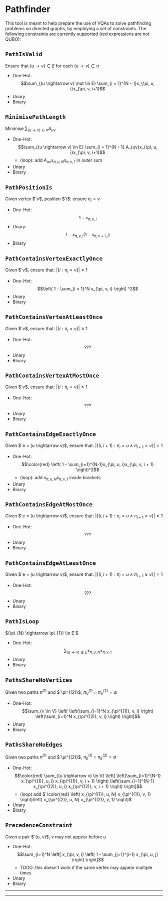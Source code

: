 # Pathfinder

This tool is meant to help prepare the use of VQAs to solve pathfinding problems on directed graphs, by employing a set of constraints. The following constraints are currently supported (red expressions are not QUBO):

## `PathIsValid`
Ensure that $`(u \rightarrow v) \in E`$ for each $`(u \rightarrow v) \in \pi`$ 
- One-Hot: $$\sum_{(u \rightarrow v) \not \in E} \sum_{i = 1}^{N - 1}x_{\pi, u, i}x_{\pi, v, i+1}$$
- Unary
- Binary

## `MinimisePathLength`
Minimise $`\sum_{(u \rightarrow v) \in \pi} A_{uv}`$ 
- One-Hot: $$\sum_{(u \rightarrow v) \in E} \sum_{i = 1}^{N - 1} A_{uv}x_{\pi, u, i}x_{\pi, v, i+1}$$
	- (loop): add $`A_{uv}x_{\pi, u, N} x_{\pi, v, 1}`$ in outer sum
- Unary
- Binary

## `PathPositionIs`
Given vertex $`v$, position $`i$: ensure $`\pi_i = v`$ 
- One-Hot: $$1 - x_{\pi, v, i}$$
- Unary: $$1 - x_{\pi, v, i} \left( 1 - x_{\pi, v + 1, i} \right)$$
- Binary

## `PathContainsVertexExactlyOnce`
Given $`v$, ensure that: $`\left| \{i: \pi_i = v \} \right| = 1`$ 
- One-Hot: $$\left( 1 - \sum_{i = 1}^N x_{\pi, v, i} \right) ^2$$
- Unary
- Binary

## `PathContainsVertexAtLeastOnce`
Given $`v$, ensure that: $`\left| \{i: \pi_i = v \} \right| \geq 1`$ 
- One-Hot: $$???$$
- Unary
- Binary

## `PathContainsVertexAtMostOnce`
Given $`v$, ensure that: $`\left| \{i: \pi_i = v \} \right| \leq 1`$ 
- One-Hot: $$???$$
- Unary
- Binary

## `PathContainsEdgeExactlyOnce`
Given $`e = (u \rightarrow v)$, ensure that: $`|\{(i, i + 1) : \pi_i = u \wedge \pi_{i+1} = v\}| = 1`$ 
- One-Hot: $$\color{red} \left( 1 - \sum_{i=1}^{N-1}x_{\pi, u, i}x_{\pi, v, i + 1} \right)^2$$
	- (loop): add $`x_{\pi, u, N}x_{\pi, v, 1}`$ inside brackets
- Unary
- Binary

## `PathContainsEdgeAtMostOnce`
Given $`e = (u \rightarrow v)$, ensure that: $`|\{(i, i + 1) : \pi_i = u \wedge \pi_{i+1} = v\}| \leq 1`$ 
- One-Hot: $$???$$
- Unary
- Binary

## `PathContainsEdgeAtLeastOnce`
Given $`e = (u \rightarrow v)$, ensure that: $`\left| \{(i, i + 1) : \pi_i = u \wedge \pi_{i+1} \geq v\} \right| = 1`$ 
- One-Hot: $$???$$
- Unary
- Binary

## `PathIsLoop`
$(\pi_{N} \rightarrow \pi_{1}) \in E`$ 
- One-Hot: $$\sum_{(u \rightarrow v) \not \in E} x_{\pi, u, N}x_{\pi, v, 1}$$
- Unary
- Binary

## `PathsShareNoVertices`
Given two paths $`\pi^{(1)}`$ and $`\pi^{(2)}$,  $`\pi^{(1)}_V \cap \pi^{(2)}_V = \emptyset`$ 
- One-Hot: $$\sum_{v \in V} \left[ \left(\sum_{i=1}^N x_{\pi^{(1)}, v, i} \right) \left(\sum_{i=1}^N x_{\pi^{(2)}, v, i} \right) \right]$$
- Unary
- Binary

## `PathsShareNoEdges`
Given two paths $`\pi^{(1)}`$ and $`\pi^{(2)}$,  $`\pi^{(1)}_E \cap \pi^{(2)}_E = \emptyset`$ 
- One-Hot: $$\color{red} \sum_{(u \rightarrow v) \in V} \left[ \left(\sum_{i=1}^{N-1} x_{\pi^{(1)}, u, i} x_{\pi^{(1)}, v, i + 1} \right) \left(\sum_{i=1}^{N-1} x_{\pi^{(2)}, u, i} x_{\pi^{(2)}, v, i + 1} \right) \right]$$
	- (loop) add $`\color{red} \left( x_{\pi^{(1)}, u, N} x_{\pi^{(1)}, v, 1} \right)\left( x_{\pi^{(2)}, u, N} x_{\pi^{(2)}, v, 1} \right)$
- Unary
- Binary

## `PrecedenceConstraint`
Given a pair $`(u, v)$, $`v`$ may not appear before $`u`$ 
- One-Hot: $$\sum_{i=1}^N \left[ x_{\pi, v, i} \left( 1 - \sum_{j=1}^{i-1} x_{\pi, u, j} \right) \right]$$
	- TODO: this doesn't work if the same vertex may appear multiple times
- Unary
- Binary
---
----

